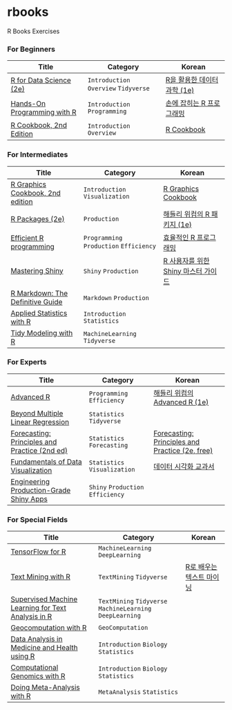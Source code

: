 # rbooks
R Books Exercises

### For Beginners
|Title|Category|Korean|
|---|---|---|
|[R for Data Science (2e)](https://r4ds.hadley.nz/)|`Introduction` `Overview` `Tidyverse`|[R을 활용한 데이터 과학 (1e)](http://www.yes24.com/Product/Goods/67856488)|
|[Hands-On Programming with R](https://rstudio-education.github.io/hopr/)|`Introduction` `Programming`|[손에 잡히는 R 프로그래밍](http://www.yes24.com/Product/Goods/29289813)|
|[R Cookbook, 2nd Edition](https://rc2e.com/)|`Introduction` `Overview`|[R Cookbook](http://www.yes24.com/Product/Goods/101482119)|

### For Intermediates
|Title|Category|Korean|
|---|---|---|
|[R Graphics Cookbook, 2nd edition](https://r-graphics.org/)|`Introduction` `Visualization`|[R Graphics Cookbook](http://www.yes24.com/Product/Goods/11024010)|
|[R Packages (2e)](https://r-pkgs.org/)|`Production`|[해들리 위컴의 R 패키지 (1e)](http://www.yes24.com/Product/Goods/73429473)|
|[Efficient R programming](https://csgillespie.github.io/efficientR/)|`Programming` `Production` `Efficiency`|[효율적인 R 프로그래밍](http://www.yes24.com/Product/Goods/61358257)|
|[Mastering Shiny](https://mastering-shiny.org/)|`Shiny` `Production`|[R 사용자를 위한 Shiny 마스터 가이드](http://www.yes24.com/Product/Goods/116598818)|
|[R Markdown: The Definitive Guide](https://bookdown.org/yihui/rmarkdown/)|`Markdown` `Production`||
|[Applied Statistics with R](https://book.stat420.org/)|`Introduction` `Statistics`||
|[Tidy Modeling with R](https://www.tmwr.org/)|`MachineLearning` `Tidyverse`||

### For Experts
|Title|Category|Korean|
|---|---|---|
|[Advanced R](https://adv-r.hadley.nz/)|`Programming` `Efficiency`|[해들리 위컴의 Advanced R (1e)](http://www.yes24.com/Product/Goods/60530267)|
|[Beyond Multiple Linear Regression](https://bookdown.org/roback/bookdown-BeyondMLR/)|`Statistics` `Tidyverse`|||
|[Forecasting: Principles and Practice (2nd ed)](https://otexts.com/fpp2/)|`Statistics` `Forecasting`|[Forecasting: Principles and Practice (2e, free)](https://otexts.com/fppkr/)|
|[Fundamentals of Data Visualization](https://clauswilke.com/dataviz/)|`Statistics` `Visualization`|[데이터 시각화 교과서](http://www.yes24.com/Product/Goods/87631760)|
|[Engineering Production-Grade Shiny Apps](https://engineering-shiny.org/)|`Shiny` `Production` `Efficiency`||

### For Special Fields
|Title|Category|Korean|
|---|---|---|
|[TensorFlow for R](https://tensorflow.rstudio.com/)|`MachineLearning` `DeepLearning`||
|[Text Mining with R](https://www.tidytextmining.com/)|`TextMining` `Tidyverse`|[R로 배우는 텍스트 마이닝](http://www.yes24.com/Product/Goods/73782813)|
|[Supervised Machine Learning for Text Analysis in R](https://smltar.com/)|`TextMining` `Tidyverse` `MachineLearning` `DeepLearning`||
|[Geocomputation with R](https://geocompr.robinlovelace.net/)|`GeoComputation`||
|[Data Analysis in Medicine and Health using R](https://bookdown.org/drki_musa/dataanalysis/)|`Introduction` `Biology` `Statistics`||
|[Computational Genomics with R](https://compgenomr.github.io/book/)|`Introduction` `Biology` `Statistics`||
|[Doing Meta-Analysis with R](https://bookdown.org/MathiasHarrer/Doing_Meta_Analysis_in_R/)|`MetaAnalysis` `Statistics`||
